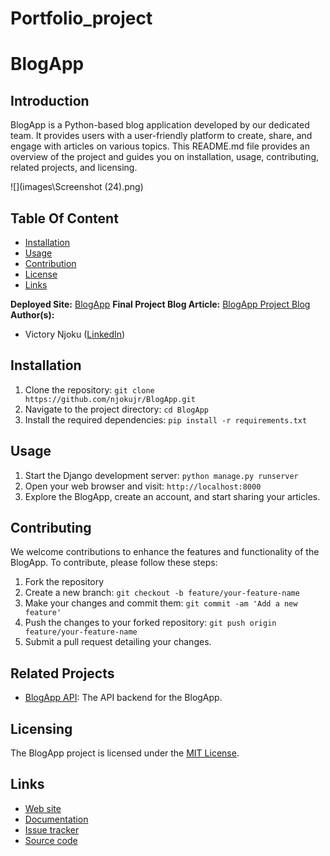 # Portfolio_project

# BlogApp

## Introduction

BlogApp is a Python-based blog application developed by our dedicated team. It provides users with a user-friendly platform to create, share, and engage with articles on various topics. This README.md file provides an overview of the project and guides you on installation, usage, contributing, related projects, and licensing.

![](images\Screenshot (24).png)

## Table Of Content

- [Installation](#installation)
- [Usage](#usage)
- [Contribution](#contributing)
- [License](#licensing)
- [Links](#links)

**Deployed Site:** [BlogApp](https://www.njokublog.tech)
**Final Project Blog Article:** [BlogApp Project Blog](https://www.example.com/blog-article)
**Author(s):**

- Victory Njoku ([LinkedIn](https://www.linkedin.com/in/victorynjoku))

## Installation

1. Clone the repository: `git clone https://github.com/njokujr/BlogApp.git`
2. Navigate to the project directory: `cd BlogApp`
3. Install the required dependencies: `pip install -r requirements.txt`

## Usage

1. Start the Django development server: `python manage.py runserver`
2. Open your web browser and visit: `http://localhost:8000`
3. Explore the BlogApp, create an account, and start sharing your articles.

## Contributing

We welcome contributions to enhance the features and functionality of the BlogApp. To contribute, please follow these steps:

1. Fork the repository
2. Create a new branch: `git checkout -b feature/your-feature-name`
3. Make your changes and commit them: `git commit -am 'Add a new feature'`
4. Push the changes to your forked repository: `git push origin feature/your-feature-name`
5. Submit a pull request detailing your changes.

## Related Projects

- [BlogApp API](https://github.com/your-username/BlogApp-API): The API backend for the BlogApp.

## Licensing

The BlogApp project is licensed under the [MIT License](LICENSE).

## Links

- [Web site](https://aimeos.org/integrations/typo3-shop-extension/)
- [Documentation](https://aimeos.org/docs/TYPO3)
- [Issue tracker](https://github.com/django_project/issues)
- [Source code](https://github.com/django_project)
